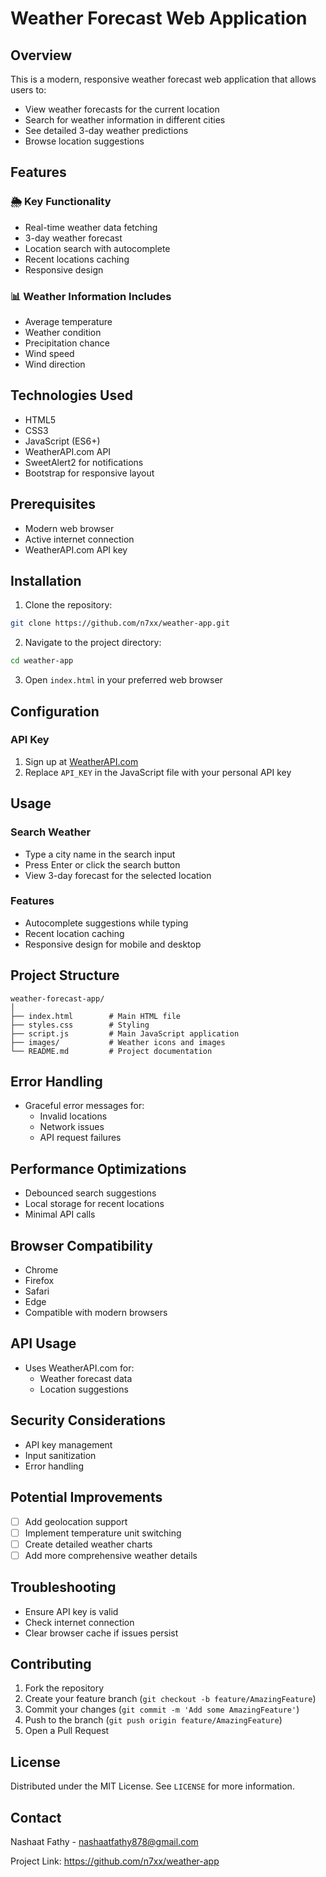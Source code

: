 # Weather Forecast Web Application

## Overview

This is a modern, responsive weather forecast web application that allows users to:
- View weather forecasts for the current location
- Search for weather information in different cities
- See detailed 3-day weather predictions
- Browse location suggestions

## Features

### 🌦️ Key Functionality
- Real-time weather data fetching
- 3-day weather forecast
- Location search with autocomplete
- Recent locations caching
- Responsive design

### 📊 Weather Information Includes
- Average temperature
- Weather condition
- Precipitation chance
- Wind speed
- Wind direction

## Technologies Used

- HTML5
- CSS3
- JavaScript (ES6+)
- WeatherAPI.com API
- SweetAlert2 for notifications
- Bootstrap for responsive layout

## Prerequisites

- Modern web browser
- Active internet connection
- WeatherAPI.com API key

## Installation

1. Clone the repository:
```bash
git clone https://github.com/n7xx/weather-app.git
```

2. Navigate to the project directory:
```bash
cd weather-app
```

3. Open `index.html` in your preferred web browser

## Configuration

### API Key
1. Sign up at [WeatherAPI.com](https://www.weatherapi.com/)
2. Replace `API_KEY` in the JavaScript file with your personal API key

## Usage

### Search Weather
- Type a city name in the search input
- Press Enter or click the search button
- View 3-day forecast for the selected location

### Features
- Autocomplete suggestions while typing
- Recent location caching
- Responsive design for mobile and desktop

## Project Structure

```
weather-forecast-app/
│
├── index.html        # Main HTML file
├── styles.css        # Styling
├── script.js         # Main JavaScript application
├── images/           # Weather icons and images
└── README.md         # Project documentation
```

## Error Handling

- Graceful error messages for:
  - Invalid locations
  - Network issues
  - API request failures

## Performance Optimizations

- Debounced search suggestions
- Local storage for recent locations
- Minimal API calls

## Browser Compatibility

- Chrome
- Firefox
- Safari
- Edge
- Compatible with modern browsers

## API Usage

- Uses WeatherAPI.com for:
  - Weather forecast data
  - Location suggestions

## Security Considerations

- API key management
- Input sanitization
- Error handling

## Potential Improvements

- [ ] Add geolocation support
- [ ] Implement temperature unit switching
- [ ] Create detailed weather charts
- [ ] Add more comprehensive weather details

## Troubleshooting

- Ensure API key is valid
- Check internet connection
- Clear browser cache if issues persist

## Contributing

1. Fork the repository
2. Create your feature branch (`git checkout -b feature/AmazingFeature`)
3. Commit your changes (`git commit -m 'Add some AmazingFeature'`)
4. Push to the branch (`git push origin feature/AmazingFeature`)
5. Open a Pull Request

## License

Distributed under the MIT License. See `LICENSE` for more information.

## Contact

Nashaat Fathy - nashaatfathy878@gmail.com

Project Link: https://github.com/n7xx/weather-app
